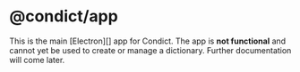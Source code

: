 # @condict/app

This is the main [Electron][] app for Condict. The app is **not functional** and cannot yet be used to create or manage a dictionary. Further documentation will come later.
